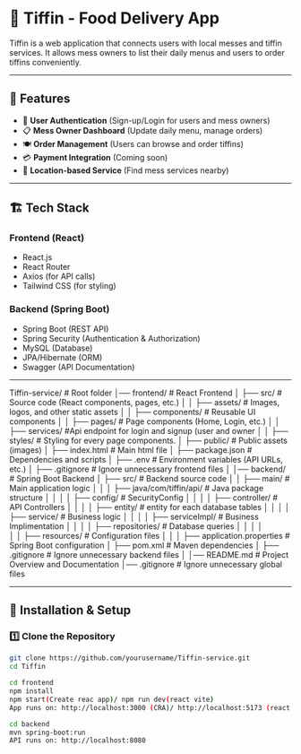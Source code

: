 # 🍱 Tiffin - Food Delivery App

Tiffin is a web application that connects users with local messes and tiffin services. It allows mess owners to list their daily menus and users to order tiffins conveniently.

---

## 🚀 Features
- 🛒 **User Authentication** (Sign-up/Login for users and mess owners)
- 📋 **Mess Owner Dashboard** (Update daily menu, manage orders)
- 🍽 **Order Management** (Users can browse and order tiffins)
- 💳 **Payment Integration** (Coming soon)
- 📍 **Location-based Service** (Find mess services nearby)

---

## 🏗 Tech Stack
### **Frontend** (React)
- React.js
- React Router
- Axios (for API calls)
- Tailwind CSS (for styling)

### **Backend** (Spring Boot)
- Spring Boot (REST API)
- Spring Security (Authentication & Authorization)
- MySQL (Database)
- JPA/Hibernate (ORM)
- Swagger (API Documentation)

---

Tiffin-service/        # Root folder
│── frontend/         # React Frontend
│   ├── src/         # Source code (React components, pages, etc.)
│   │   ├── assets/   # Images, logos, and other static assets
│   │   ├── components/ # Reusable UI components
│   │   ├── pages/    # Page components (Home, Login, etc.)
│   │   ├── services/  #Api endpoint for login and signup (user and owner
│   │   ├── styles/    # Styling for every page components.
│   ├── public/       # Public assets (images)
│   ├── index.html       # Main html file
│   ├── package.json  # Dependencies and scripts
│   ├── .env          # Environment variables (API URLs, etc.)
│   ├── .gitignore    # Ignore unnecessary frontend files
│
│── backend/          # Spring Boot Backend
│   ├── src/          # Backend source code
│   │   ├── main/     # Main application logic
│   │   │   ├── java/com/tiffin/api/  # Java package structure
│   │   │   │   ├── config/  # SecurityConfig
│   │   │   │   ├── controller/  # API Controllers
│   │   │   │   ├── entity/  # entity for each database tables 
│   │   │   │   ├── service/     # Business logic
│   │   │   │   ├── serviceImpl/     # Business Implimentation
│   │   │   │   ├── repositories/ # Database queries
│   │   │   │   
│   │   ├── resources/  # Configuration files
│   │   │   ├── application.properties  # Spring Boot configuration
│   ├── pom.xml       # Maven dependencies
│   ├── .gitignore    # Ignore unnecessary backend files
│
│── README.md         # Project Overview and Documentation
│── .gitignore        # Ignore unnecessary global files


---

## 🔧 Installation & Setup
### **1️⃣ Clone the Repository**
```bash
git clone https://github.com/yourusername/Tiffin-service.git
cd Tiffin

cd frontend
npm install
npm start(Create reac app)/ npm run dev(react vite)
App runs on: http://localhost:3000 (CRA)/ http://localhost:5173 (react vite)

cd backend
mvn spring-boot:run
API runs on: http://localhost:8080



